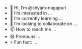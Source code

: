 - 👋 Hi, I’m @shyam-nagapuri
- 👀 I’m interested in ...
- 🌱 I’m currently learning ...
- 💞️ I’m looking to collaborate on ...
- 📫 How to reach me ...
- 😄 Pronouns: ...
- ⚡ Fun fact: ...

<!---
shyam-nagapuri/shyam-nagapuri is a ✨ special ✨ repository because its `README.md` (this file) appears on your GitHub profile.
You can click the Preview link to take a look at your changes.
--->
